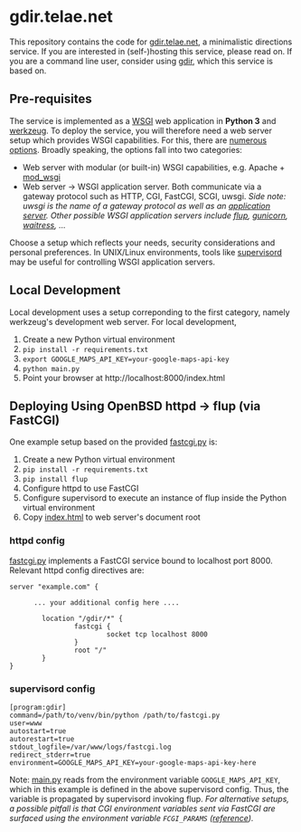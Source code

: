 # gdir.telae.net
This repository contains the code for [gdir.telae.net](https://gdir.telae.net), a minimalistic directions service. If you are interested in (self-)hosting this service, please read on. If you are a command line user, consider using [gdir](https://github.com/pafoster/gdir), which this service is based on.

## Pre-requisites
The service is implemented as a [WSGI](https://en.wikipedia.org/wiki/Web_Server_Gateway_Interface) web application in **Python 3** and [werkzeug](https://werkzeug.palletsprojects.com/en/2.2.x/#). To deploy the service, you will therefore need a web server setup which provides WSGI capabilities. For this, there are [numerous options](https://wsgi.readthedocs.io/en/latest/servers.html). Broadly speaking, the options fall into two categories:
* Web server with modular (or built-in) WSGI capabilities, e.g. Apache + [mod_wsgi](https://modwsgi.readthedocs.io/en/master/)
* Web server → WSGI application server. Both communicate via a gateway protocol such as HTTP, CGI, FastCGI, SCGI, uwsgi.
*Side note: uwsgi is the name of a gateway protocol as well as an [application server](https://uwsgi-docs.readthedocs.io/en/latest/). Other possible WSGI application servers include [flup](https://www.saddi.com/software/flup/), [gunicorn](https://gunicorn.org/), [waitress](https://docs.pylonsproject.org/projects/waitress/en/stable/index.html), ...*

Choose a setup which reflects your needs, security considerations and personal preferences. In UNIX/Linux environments, tools like [supervisord](http://supervisord.org/) may be useful for controlling WSGI application servers.

## Local Development
Local development uses a setup correponding to the first category, namely werkzeug's development web server. For local development,
1. Create a new Python virtual environment
2. `pip install -r requirements.txt`
3. `export GOOGLE_MAPS_API_KEY=your-google-maps-api-key`
4. `python main.py`
5. Point your browser at http://localhost:8000/index.html

## Deploying Using OpenBSD httpd → flup (via FastCGI)
One example setup based on the provided [fastcgi.py](fastcgi.py) is:
1. Create a new Python virtual environment
2. `pip install -r requirements.txt`
3. `pip install flup`
4. Configure httpd to use FastCGI
5. Configure supervisord to execute an instance of flup inside the Python virtual environment
6. Copy [index.html](index.html) to web server's document root

### httpd config
[fastcgi.py](fastcgi.py) implements a FastCGI service bound to localhost port 8000. Relevant httpd config directives are:
```
server "example.com" {

      ... your additional config here ....

        location "/gdir/*" {
                fastcgi {
                        socket tcp localhost 8000
                }
                root "/"
        }
}
```
### supervisord config
```
[program:gdir]
command=/path/to/venv/bin/python /path/to/fastcgi.py
user=www
autostart=true
autorestart=true
stdout_logfile=/var/www/logs/fastcgi.log
redirect_stderr=true
environment=GOOGLE_MAPS_API_KEY=your-google-maps-api-key-here
```
Note: [main.py](main.py) reads from the environment variable `GOOGLE_MAPS_API_KEY`, which in this example is defined in the above supervisord config. Thus, the variable is propagated by supervisord invoking flup. *For alternative setups, a possible pitfall is that CGI environment variables sent via FastCGI are surfaced using the environment variable `FCGI_PARAMS` ([reference](https://serverfault.com/questions/929993/how-does-nginx-pass-environmental-variables-to-fast-cgi-handlers-like-php-fpm)).*
